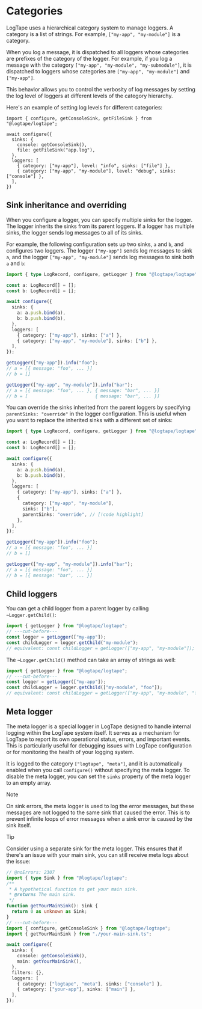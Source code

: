 Categories
==========

LogTape uses a hierarchical category system to manage loggers.  A category is
a list of strings.  For example, `["my-app", "my-module"]` is a category.

When you log a message, it is dispatched to all loggers whose categories are
prefixes of the category of the logger.  For example, if you log a message
with the category `["my-app", "my-module", "my-submodule"]`, it is dispatched
to loggers whose categories are `["my-app", "my-module"]` and `["my-app"]`.

This behavior allows you to control the verbosity of log messages by setting
the log level of loggers at different levels of the category hierarchy.

Here's an example of setting log levels for different categories:

~~~~ typescript{9-10} twoslash
import { configure, getConsoleSink, getFileSink } from "@logtape/logtape";

await configure({
  sinks: {
    console: getConsoleSink(),
    file: getFileSink("app.log"),
  },
  loggers: [
    { category: ["my-app"], level: "info", sinks: ["file"] },
    { category: ["my-app", "my-module"], level: "debug", sinks: ["console"] },
  ],
})
~~~~


Sink inheritance and overriding
-------------------------------

When you configure a logger, you can specify multiple sinks for the logger.
The logger inherits the sinks from its parent loggers.  If a logger has multiple
sinks, the logger sends log messages to all of its sinks.

For example, the following configuration sets up two sinks, `a` and `b`, and
configures two loggers.  The logger `["my-app"]` sends log messages to sink `a`,
and the logger `["my-app", "my-module"]` sends log messages to sink both `a` and
`b`:

~~~~ typescript twoslash
import { type LogRecord, configure, getLogger } from "@logtape/logtape";

const a: LogRecord[] = [];
const b: LogRecord[] = [];

await configure({
  sinks: {
    a: a.push.bind(a),
    b: b.push.bind(b),
  },
  loggers: [
    { category: ["my-app"], sinks: ["a"] },
    { category: ["my-app", "my-module"], sinks: ["b"] },
  ],
});

getLogger(["my-app"]).info("foo");
// a = [{ message: "foo", ... }]
// b = []

getLogger(["my-app", "my-module"]).info("bar");
// a = [{ message: "foo", ... }, { message: "bar", ... }]
// b = [                         { message: "bar", ... }]
~~~~


You can override the sinks inherited from the parent loggers by specifying
`parentSinks: "override"` in the logger configuration.  This is useful when you
want to replace the inherited sinks with a different set of sinks:

~~~~ typescript twoslash
import { type LogRecord, configure, getLogger } from "@logtape/logtape";

const a: LogRecord[] = [];
const b: LogRecord[] = [];

await configure({
  sinks: {
    a: a.push.bind(a),
    b: b.push.bind(b),
  },
  loggers: [
    { category: ["my-app"], sinks: ["a"] },
    {
      category: ["my-app", "my-module"],
      sinks: ["b"],
      parentSinks: "override", // [!code highlight]
    },
  ],
});

getLogger(["my-app"]).info("foo");
// a = [{ message: "foo", ... }]
// b = []

getLogger(["my-app", "my-module"]).info("bar");
// a = [{ message: "foo", ... }]
// b = [{ message: "bar", ... }]
~~~~


Child loggers
-------------

You can get a child logger from a parent logger by calling `~Logger.getChild()`:

~~~~ typescript twoslash
import { getLogger } from "@logtape/logtape";
// ---cut-before---
const logger = getLogger(["my-app"]);
const childLogger = logger.getChild("my-module");
// equivalent: const childLogger = getLogger(["my-app", "my-module"]);
~~~~

The `~Logger.getChild()` method can take an array of strings as well:

~~~~ typescript twoslash
import { getLogger } from "@logtape/logtape";
// ---cut-before---
const logger = getLogger(["my-app"]);
const childLogger = logger.getChild(["my-module", "foo"]);
// equivalent: const childLogger = getLogger(["my-app", "my-module", "foo"]);
~~~~


Meta logger
-----------

The meta logger is a special logger in LogTape designed to handle internal
logging within the LogTape system itself.  It serves as a mechanism for LogTape
to report its own operational status, errors, and important events.  This is
particularly useful for debugging issues with LogTape configuration or for
monitoring the health of your logging system.

It is logged to the category `["logtape", "meta"]`, and it is automatically
enabled when you call `configure()` without specifying the meta logger.
To disable the meta logger, you can set the `sinks` property of the meta logger
to an empty array.

> [!NOTE]
> On sink errors, the meta logger is used to log the error messages, but these
> messages are not logged to the same sink that caused the error.  This is to
> prevent infinite loops of error messages when a sink error is caused by the
> sink itself.

> [!TIP]
> Consider using a separate sink for the meta logger.  This ensures that
> if there's an issue with your main sink, you can still receive meta logs about
> the issue:
>
> ~~~~ typescript twoslash
> // @noErrors: 2307
> import { type Sink } from "@logtape/logtape";
> /**
>  * A hypothetical function to get your main sink.
>  * @returns The main sink.
>  */
> function getYourMainSink(): Sink {
>   return 0 as unknown as Sink;
> }
> // ---cut-before---
> import { configure, getConsoleSink } from "@logtape/logtape";
> import { getYourMainSink } from "./your-main-sink.ts";
>
> await configure({
>   sinks: {
>     console: getConsoleSink(),
>     main: getYourMainSink(),
>   },
>   filters: {},
>   loggers: [
>     { category: ["logtape", "meta"], sinks: ["console"] },
>     { category: ["your-app"], sinks: ["main"] },
>   ],
> });
